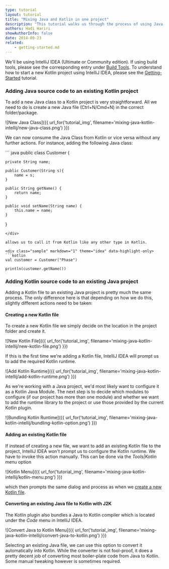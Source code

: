 ```yaml
---
type: tutorial
layout: tutorial
title: "Mixing Java and Kotlin in one project"
description: "This tutorial walks us through the process of using Java and Kotlin in a single IntelliJ IDEA project."
authors: Hadi Hariri
showAuthorInfo: false
date: 2014-09-23
related:
    - getting-started.md
---
```


We'll be using IntelliJ IDEA (Ultimate or Community edition). If using build tools, please see the corresponding
entry under [Build Tools](build-tools.html). To understand how to start a new Kotlin project using IntelliJ IDEA,
please see the [Getting-Started](getting-started.html) tutorial.

### Adding Java source code to an existing Kotlin project
To add a new Java class to a Kotlin project is very straightforward. All we need to do is create a new Java file (Ctrl+N/Cmd+N) in the correct folder/package.

![New Java Class]({{ url_for('tutorial_img', filename='mixing-java-kotlin-intellij/new-java-class.png') }})


We can now consume the Java Class from Kotlin or vice versa without any further actions. For instance, adding the following Java class:

<div class="sample" markdown="1" theme="idea" mode="java">
``` java
public class Customer {

    private String name;

    public Customer(String s){
        name = s;
    }

    public String getName() {
        return name;
    }

    public void setName(String name) {
        this.name = name;
    }
}
```
</div>

allows us to call it from Kotlin like any other type in Kotlin.

<div class="sample" markdown="1" theme="idea" data-highlight-only>
```kotlin
val customer = Customer("Phase")

println(customer.getName())
```
</div>


### Adding Kotlin source code to an existing Java project
Adding a Kotlin file to an existing Java project is pretty much the same process. The only difference here is that depending on how we do this, slightly different actions need to be taken:

#### Creating a new Kotlin file
To create a new Kotlin file we simply decide on the location in the project folder and create it.

![New Kotlin File]({{ url_for('tutorial_img', filename='mixing-java-kotlin-intellij/new-kotlin-file.png') }})

If this is the first time we're adding a Kotlin file, IntelliJ IDEA will prompt us to add the required Kotlin runtime.

![Add Kotlin Runtime]({{ url_for('tutorial_img', filename='mixing-java-kotlin-intellij/add-kotlin-runtime.png') }})

As we're working with a Java project, we'd most likely want to configure it as a Kotlin Java Module.
The next step is to decide which modules to configure (if our project has more than one module) and whether we want to
add the runtime library to the project or use those provided by the current Kotlin plugin.

![Bundling Kotlin Runtime]({{ url_for('tutorial_img', filename='mixing-java-kotlin-intellij/bundling-kotlin-option.png') }})

#### Adding an existing Kotlin file
If instead of creating a new file, we want to add an existing Kotlin file to the project, IntelliJ IDEA won't prompt us to configure the Kotlin runtime. We have to invoke
this action manually. This can be done via the *Tools\|Kotlin* menu option


![Kotlin Menu]({{ url_for('tutorial_img', filename='mixing-java-kotlin-intellij/kotlin-menu.png') }})


which then prompts the same dialog and process as when we [create a new Kotlin file](#creating-a-new-kotlin-file).

#### Converting an existing Java file to Kotlin with J2K

The Kotlin plugin also bundles a Java to Kotlin compiler which is located under the *Code* menu in IntelliJ IDEA.

![Convert Java to Kotlin Menu]({{ url_for('tutorial_img', filename='mixing-java-kotlin-intellij/convert-java-to-kotlin.png') }})

Selecting an existing Java file, we can use this option to convert it automatically into Kotlin.
While the converter is not fool-proof, it does a pretty decent job of converting most boiler-plate code from Java to Kotlin. Some manual tweaking however is sometimes required.
